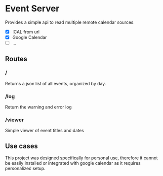 # Event Server
Provides a simple api to read multiple remote calendar sources

- [x] ICAL from url
- [x] Google Calendar
- [ ] ...

## Routes

### /
Returns a json list of all events, organized by day.

### /log
Return the warning and error log

### /viewer
Simple viewer of event titles and dates

## Use cases
This project was designed specifically for personal use, therefore it cannot be easily installed or integrated with google calendar as it requires personalized setup.
